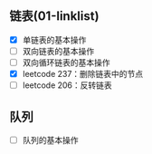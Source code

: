 
## 链表(01-linklist)
- [x] 单链表的基本操作
- [ ] 双向链表的基本操作
- [ ] 双向循环链表的基本操作
- [x] leetcode 237：删除链表中的节点
- [ ] leetcode 206：反转链表
 
## 队列 
- [ ] 队列的基本操作
